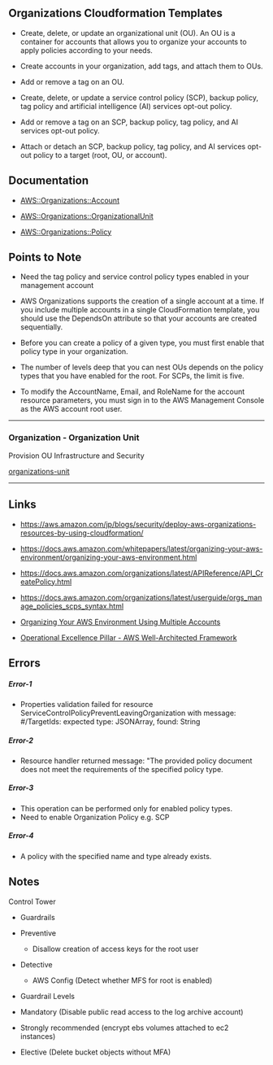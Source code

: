 
## Organizations Cloudformation Templates

- Create, delete, or update an organizational unit (OU). An OU is a container for accounts that allows you to organize your accounts to apply policies according to your needs.

- Create accounts in your organization, add tags, and attach them to OUs.

- Add or remove a tag on an OU.

- Create, delete, or update a service control policy (SCP), backup policy, tag policy and artificial intelligence (AI) services opt-out policy.

- Add or remove a tag on an SCP, backup policy, tag policy, and AI services opt-out policy.

- Attach or detach an SCP, backup policy, tag policy, and AI services opt-out policy to a target (root, OU, or account).

## Documentation

- [AWS::Organizations::Account](https://docs.aws.amazon.com/AWSCloudFormation/latest/UserGuide/aws-resource-organizations-account.html)

- [AWS::Organizations::OrganizationalUnit](https://docs.aws.amazon.com/AWSCloudFormation/latest/UserGuide/aws-resource-organizations-organizationalunit.html)

- [AWS::Organizations::Policy](https://docs.aws.amazon.com/AWSCloudFormation/latest/UserGuide/aws-resource-organizations-policy.html)

## Points to Note

- Need the tag policy and service control policy types enabled in your management account

- AWS Organizations supports the creation of a single account at a time. If you include multiple accounts in a single CloudFormation template, you should use the DependsOn attribute so that your accounts are created sequentially.

- Before you can create a policy of a given type, you must first enable that policy type in your organization.

- The number of levels deep that you can nest OUs depends on the policy types that you have enabled for the root. For SCPs, the limit is five.

- To modify the AccountName, Email, and RoleName for the account resource parameters, you must sign in to the AWS Management Console as the AWS account root user.

----------------------------------------------------------------------------------------------------------------

### Organization - Organization Unit

Provision OU Infrastructure and Security

[organizations-unit](organizations-unit.yaml)

------------------------------------------------------------------------------------------------------

## Links

- https://aws.amazon.com/jp/blogs/security/deploy-aws-organizations-resources-by-using-cloudformation/

- https://docs.aws.amazon.com/whitepapers/latest/organizing-your-aws-environment/organizing-your-aws-environment.html

- https://docs.aws.amazon.com/organizations/latest/APIReference/API_CreatePolicy.html

- https://docs.aws.amazon.com/organizations/latest/userguide/orgs_manage_policies_scps_syntax.html

- [Organizing Your AWS Environment Using Multiple Accounts](https://docs.aws.amazon.com/whitepapers/latest/organizing-your-aws-environment/organizing-your-aws-environment.html)

- [Operational Excellence Pillar - AWS Well-Architected Framework](https://docs.aws.amazon.com/wellarchitected/latest/operational-excellence-pillar/welcome.html)

## Errors

##### Error-1

- Properties validation failed for resource ServiceControlPolicyPreventLeavingOrganization with message: #/TargetIds: expected type: JSONArray, found: String

##### Error-2

- 	Resource handler returned message: "The provided policy document does not meet the requirements of the specified policy type.

##### Error-3

- This operation can be performed only for enabled policy types.
- Need to enable Organization Policy e.g. SCP

##### Error-4

- A policy with the specified name and type already exists. 

## Notes

Control Tower
- Guardrails
- Preventive
  - Disallow creation of access keys for the root user
- Detective 
  - AWS Config (Detect whether MFS for root is enabled)
  
 - Guardrail Levels
  - Mandatory (Disable public read access to the log archive account)
  - Strongly recommended (encrypt ebs volumes attached to ec2 instances)
- Elective (Delete bucket objects without MFA)
  